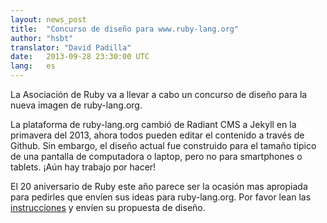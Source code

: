 ```yaml
---
layout: news_post
title:  "Concurso de diseño para www.ruby-lang.org"
author: "hsbt"
translator: "David Padilla"
date:   2013-09-28 23:30:00 UTC
lang:   es
---
```


La Asociación de Ruby va a llevar a cabo un concurso de diseño para la nueva
imagen de ruby-lang.org.

La plataforma de ruby-lang.org cambió de Radiant CMS a Jekyll en la primavera
del 2013, ahora todos pueden editar el contenido a través de Github.
Sin embargo, el diseño actual fue construido para el tamaño tipico de una
pantalla de computadora o laptop, pero no para smartphones o tablets. ¡Aún hay
trabajo por hacer!

El 20 aniversario de Ruby este año parece ser la ocasión mas apropiada para
pedirles que envíen sus ideas para ruby-lang.org.
Por favor lean las [instrucciones][1] y envíen su propuesta de diseño.

[1]: http://www.ruby.or.jp/en/news/20130924.html

